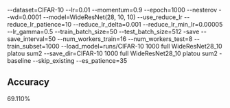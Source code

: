 --dataset=CIFAR-10 --lr=0.01 --momentum=0.9 --epoch=1000 --nesterov --wd=0.0001 --model=WideResNet(28, 10, 10) --use_reduce_lr --reduce_lr_patience=10 --reduce_lr_delta=0.001 --reduce_lr_min_lr=0.00005 --lr_gamma=0.5 --train_batch_size=50 --test_batch_size=512 -save --save_interval=50 --num_workers_train=16 --num_workers_test=8 --train_subset=1000 --load_model=runs/CIFAR-10 1000 full WideResNet28_10 platou sum2 --save_dir=CIFAR-10 1000 full WideResNet28_10 platou sum2 - baseline --skip_existing --es_patience=35
## Accuracy
 69.110%
